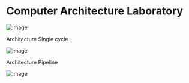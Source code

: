 # Computer Architecture Laboratory

![image](https://github.com/quangtu84/riscv32/assets/122661723/376f73bf-b1b9-4294-8571-52adff4cc05c)

Architecture Single cycle

![image](https://github.com/quangtu84/riscv32/assets/122661723/0fc8712d-64e9-4e9b-aa89-72f8754dcf0a)

Architecture Pipeline

![image](https://github.com/quangtu84/riscv32/assets/122661723/a67e83f1-2174-4ea2-bbae-a6e87a6cf214)


